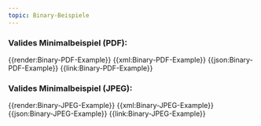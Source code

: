 ```yaml
---
topic: Binary-Beispiele
---
```


### Valides Minimalbeispiel (PDF):

<tabs>
    <tab title="Übersicht">      
        {{render:Binary-PDF-Example}}
    </tab>
    <tab title="XML">      
        {{xml:Binary-PDF-Example}}
    </tab>
    <tab title="JSON">
        {{json:Binary-PDF-Example}}
    </tab>
    <tab title="Link">
        {{link:Binary-PDF-Example}}
    </tab>
</tabs>

### Valides Minimalbeispiel (JPEG):

<tabs>
    <tab title="Übersicht">      
        {{render:Binary-JPEG-Example}}
    </tab>
    <tab title="XML">      
        {{xml:Binary-JPEG-Example}}
    </tab>
    <tab title="JSON">
        {{json:Binary-JPEG-Example}}
    </tab>
    <tab title="Link">
        {{link:Binary-JPEG-Example}}
    </tab>
</tabs>
